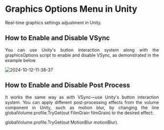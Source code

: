 # Graphics Options Menu in Unity
Real-time graphics settings adjustment in Unity.

## How to Enable and Disable VSync
<p align="justify">You can use Unity's button interaction system along with the graphicsOptions script to enable and disable VSync, as demonstrated in the example below.</p>

![2024-10-12-11-38-37](https://github.com/user-attachments/assets/411d092d-5d1f-4a59-bc10-5b986ecb7f9a)

## How to Enable and Disable Post Process
<p align="justify">It works the same way as with VSync—use Unity's button interaction system. You can apply different post-processing effects from the volume component in Unity, such as motion blur, by changing the line globalVolume.profile.TryGet(out FilmGrain filmGrain) to the desired effect:</p>
globalVolume.profile.TryGet(out MotionBlur motionBlur).
